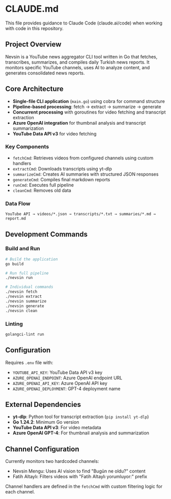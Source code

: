 # CLAUDE.md

This file provides guidance to Claude Code (claude.ai/code) when working with code in this repository.

## Project Overview

Nevsin is a YouTube news aggregator CLI tool written in Go that fetches, transcribes, summarizes, and compiles daily Turkish news reports. It monitors specific YouTube channels, uses AI to analyze content, and generates consolidated news reports.

## Core Architecture

- **Single-file CLI application** (`main.go`) using cobra for command structure
- **Pipeline-based processing**: fetch → extract → summarize → generate
- **Concurrent processing** with goroutines for video fetching and transcript extraction
- **Azure OpenAI integration** for thumbnail analysis and transcript summarization
- **YouTube Data API v3** for video fetching

### Key Components

- `fetchCmd`: Retrieves videos from configured channels using custom handlers
- `extractCmd`: Downloads transcripts using yt-dlp
- `summarizeCmd`: Creates AI summaries with structured JSON responses
- `generateCmd`: Compiles final markdown reports
- `runCmd`: Executes full pipeline
- `cleanCmd`: Removes old data

### Data Flow

```
YouTube API → videos/*.json → transcripts/*.txt → summaries/*.md → report.md
```

## Development Commands

### Build and Run
```bash
# Build the application
go build

# Run full pipeline
./nevsin run

# Individual commands
./nevsin fetch
./nevsin extract
./nevsin summarize
./nevsin generate
./nevsin clean
```

### Linting
```bash
golangci-lint run
```

## Configuration

Requires `.env` file with:
- `YOUTUBE_API_KEY`: YouTube Data API v3 key
- `AZURE_OPENAI_ENDPOINT`: Azure OpenAI endpoint URL
- `AZURE_OPENAI_API_KEY`: Azure OpenAI API key
- `AZURE_OPENAI_DEPLOYMENT`: GPT-4 deployment name

## External Dependencies

- **yt-dlp**: Python tool for transcript extraction (`pip install yt-dlp`)
- **Go 1.24.2**: Minimum Go version
- **YouTube Data API v3**: For video metadata
- **Azure OpenAI GPT-4**: For thumbnail analysis and summarization

## Channel Configuration

Currently monitors two hardcoded channels:
- Nevsin Mengu: Uses AI vision to find "Bugün ne oldu?" content
- Fatih Altaylı: Filters videos with "Fatih Altaylı yorumluyor:" prefix

Channel handlers are defined in the `fetchCmd` with custom filtering logic for each channel.
